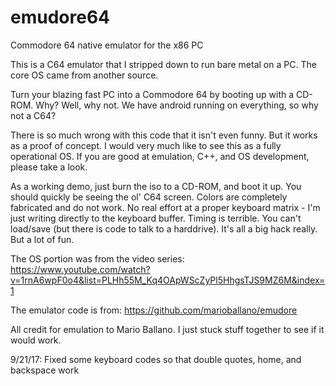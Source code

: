 # emudore64
Commodore 64 native emulator for the x86 PC

This is a C64 emulator that I stripped down to run bare metal on a PC.  The core OS came
from another source.

Turn your blazing fast PC into a Commodore 64 by booting up with a CD-ROM.
Why?  Well, why not.  We have android running on everything, so why not a C64?

There is so much wrong with this code that it isn't even funny.  But it works as a proof
of concept.  I would very much like to see this as a fully operational OS. If
you are good at emulation, C++, and OS development, please take a look.

As a working demo, just burn the iso to a CD-ROM, and boot it up.  You should quickly
be seeing the ol' C64 screen.  Colors are completely fabricated and do not work.  No real effort
at a proper keyboard matrix - I'm just writing directly to the keyboard buffer.  Timing is terrible.
You can't load/save (but there is code to talk to a harddrive). It's all a 
big hack really.  But a lot of fun.

The OS portion was from the video series: 
https://www.youtube.com/watch?v=1rnA6wpF0o4&list=PLHh55M_Kq4OApWScZyPl5HhgsTJS9MZ6M&index=1

The emulator code is from:
https://github.com/marioballano/emudore

All credit for emulation to Mario Ballano.  I just stuck stuff together to see if it would work.

9/21/17: Fixed some keyboard codes so that double quotes, home, and backspace work

